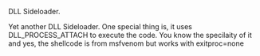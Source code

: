 DLL Sideloader.

Yet another DLL Sideloader. One special thing is, it uses DLL_PROCESS_ATTACH to execute the code.
You know the specilaity of it and yes, the shellcode is from msfvenom but works with exitproc=none
